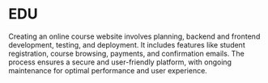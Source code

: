 # EDU
Creating an online course website involves planning, backend and frontend development, testing, and deployment. It includes features like student registration, course browsing, payments, and confirmation emails. The process ensures a secure and user-friendly platform, with ongoing maintenance for optimal performance and user experience.
